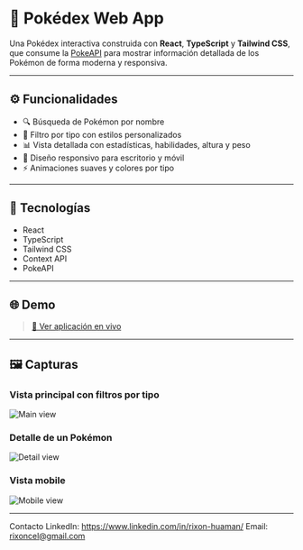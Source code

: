 # 🔮 Pokédex Web App

Una Pokédex interactiva construida con **React**, **TypeScript** y **Tailwind CSS**, que consume la [PokeAPI](https://pokeapi.co/) para mostrar información detallada de los Pokémon de forma moderna y responsiva.

---

## ⚙️ Funcionalidades

- 🔍 Búsqueda de Pokémon por nombre
- 🎨 Filtro por tipo con estilos personalizados
- 📊 Vista detallada con estadísticas, habilidades, altura y peso
- 🧩 Diseño responsivo para escritorio y móvil
- ⚡ Animaciones suaves y colores por tipo

---

## 🧪 Tecnologías

- React
- TypeScript
- Tailwind CSS
- Context API
- PokeAPI

---

## 🌐 Demo

> [🔗 Ver aplicación en vivo](https://TU-DEPLOY.vercel.app)

---

## 🖼️ Capturas

### Vista principal con filtros por tipo
![Main view](https://github.com/user-attachments/assets/65666e0d-6336-4be0-a346-56b22066cccc)

### Detalle de un Pokémon
![Detail view](https://github.com/user-attachments/assets/e9463034-e632-4f05-bc93-ddea8e66a98d)

### Vista mobile
![Mobile view](https://github.com/user-attachments/assets/3fe6455f-ee4d-4cd3-87ed-c34dad4c4ad4)

---

 Contacto
 LinkedIn: https://www.linkedin.com/in/rixon-huaman/
 Email: rixoncel@gmail.com

